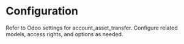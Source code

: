 # Configuration

Refer to Odoo settings for account_asset_transfer. Configure related models, access rights, and options as needed.
